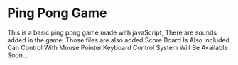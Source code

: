 # Ping Pong Game
This is a basic ping pong game made with javaScript, There are sounds added in the game, Those files are also added 
Score Board Is Also Included. Can Control With Mouse Pointer.Keyboard Control System Will Be Available Soon...

